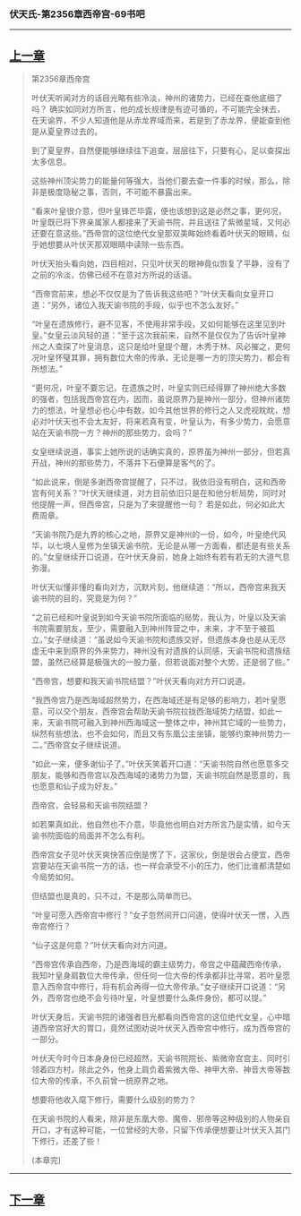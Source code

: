 ### 伏天氏-第2356章西帝宫-69书吧

--------
[上一章](./cc2a88a6af79250db9d5c9c6e62a8b11.md)
--------


>
>
>
>第2356章西帝宫
>
>叶伏天听闻对方的话目光略有些冷淡，神州的诸势力，已经在查他底细了吗？
>确实如同对方所言，他的成长规律是有迹可循的，不可能完全抹去，在天谕界，不少人知道他是从赤龙界域而来，若是到了赤龙界，便能查到他是从夏皇界过去的。
>
>到了夏皇界，自然便能够继续往下追查，层层往下，只要有心，足以查探出太多信息。
>
>这些神州顶尖势力的能量何等强大，当他们要去查一件事的时候，那么，除非是极度隐秘之事，否则，不可能不暴露出来。
>
>“看来叶皇很介意，但叶皇锋芒毕露，便也该想到这是必然之事，更何况，叶皇既已将下界亲属家人都接来了天谕书院，并且送往了紫微星域，又何必还要在意这些。”西帝宫的这位绝代女皇那双美眸始终看着叶伏天的眼睛，似乎她想要从叶伏天那双眼睛中读除一些东西。
>
>叶伏天抬头看向她，四目相对，只见叶伏天的眼神竟似恢复了平静，没有了之前的冷淡，仿佛已经不在意对方所说的话语。
>
>“西帝宫前来，想必不仅仅是为了告诉我这些吧？”叶伏天看向女皇开口道：“另外，诸位入我天谕书院的手段，似乎也不怎么友好。”
>
>“叶皇在遗族修行，避不见客，不使用非常手段，又如何能够在这里见到叶皇。”女皇云淡风轻的道：“至于这次我前来，自然不是仅仅为了告诉叶皇神州之人查探了叶皇消息，这只是给叶皇提个醒，木秀于林、风必摧之，更何况叶皇怀璧其罪，拥有数位大帝的传承，无论是哪一方的顶尖势力，都会有所想法。”
>
>“更何况，叶皇不要忘记，在遗族之时，叶皇实则已经得罪了神州绝大多数的强者，包括我西帝宫在内，因而，虽说原界乃是神州一部分，但神州诸势力的想法，叶皇想必也心中有数，如今其他世界的修行之人又虎视眈眈，想必对叶伏天也不会太友好，将来若真有变，叶皇认为，有多少势力，会愿意站在天谕书院一方？神州的那些势力，会吗？”
>
>女皇继续说道，事实上她所说的话确实真的，原界虽为神州一部分，但若真开战，神州的那些势力，不落井下石便算是客气的了。
>
>“如此说来，倒是多谢西帝宫提醒了，只不过，我依旧没有明白，这和西帝宫有何关系？”叶伏天继续道，对方目前依旧只是在和他分析局势，同时对他提醒一声，但西帝宫，只是为了来提醒他一句？
>若是如此，何必如此大费周章。
>
>“天谕书院乃是九界的核心之地，原界又是神州的一份，如今，叶皇绝代风华，以七境人皇修为坐镇天谕书院，无论是从哪一方面看，都还是有些关系的。”女皇继续开口说道，在叶伏天身前，她身上始终有若有若无的大道气息弥漫。
>
>叶伏天似懂非懂的看向对方，沉默片刻，他继续道：“所以，西帝宫来我天谕书院的目的，究竟是为何？”
>
>“之前已经和叶皇说到如今天谕书院所面临的局势，我认为，叶皇以及天谕书院需要朋友，至少，需要融入到神州阵营之中，未来，才不至于被孤立。”女子继续道：“虽说如今天谕书院和遗族交好，但遗族本身也是从无尽虚无中来到原界的外来势力，神州没有对遗族的认同感，天谕书院和遗族结盟，虽然已经算是极强大的一股力量，但若说面对整个大势，还是弱了些。”
>
>“西帝宫，想要和我天谕书院结盟？”叶伏天看向对方开口说道。
>
>“我西帝宫乃是西海域超然势力，在西海域还是有足够的影响力，若叶皇愿意，可以交个朋友，西帝宫会帮助天谕书院拉拢西海域势力结盟，如此一来，天谕书院可融入到神州西海域这一整体之中，神州其它域的一些势力，纵然有些想法，也不会如何，而且又有东凰公主坐镇，能够约束神州势力一二。”西帝宫女子继续说道。
>
>“如此一来，便多谢仙子了。”叶伏天笑着开口道：“天谕书院自然也愿意多交朋友，能够和西帝宫以及西海域的诸势力为盟，天谕书院自然是愿意的，我也愿意和仙子成为好友。”
>
>西帝宫，会轻易和天谕书院结盟？
>
>如若果真如此，他自然也不介意，毕竟他也明白对方所言乃是实情，如今天谕书院面临的局面并不怎么有利。
>
>西帝宫女子见叶伏天爽快答应倒是愣了下，这家伙，倒是很会占便宜，西帝宫要站在天谕书院一方的话，也一样会承受不小的压力，他们比谁都清楚如今局势如何。
>
>但结盟也是真的，只不过，不是那么简单而已。
>
>“叶皇可愿入西帝宫中修行？”女子忽然间开口问道，使得叶伏天一愣，入西帝宫修行？
>
>“仙子这是何意？”叶伏天看向对方问道。
>
>“西帝宫传承自西帝，乃是西海域的霸主级势力，帝宫之中蕴藏西帝传承，我知叶皇身肩数位大帝传承，但任何一位大帝的传承都非比寻常，若叶皇愿意入西帝宫中修行，将有机会再得一位大帝传承。”女子继续开口说道：“另外，西帝宫也绝不会亏待叶皇，叶皇想要什么条件身份，都可以提。”
>
>叶伏天身后，天谕书院的诸强者目光都看向西帝宫的这位绝代女皇，心中暗道西帝宫好大的胃口，竟然试图劝说叶伏天入西帝宫中修行，成为西帝宫的一部分。
>
>叶伏天今时今日本身身份已经超然，天谕书院院长、紫微帝宫宫主、同时引领着四方村，除此之外，他身上肩负着紫微大帝、神甲大帝、神音大帝等数位大帝的传承，不久前曾一统原界之地。
>
>想要将他收入麾下修行，需要什么级别的势力？
>
>在天谕书院的人看来，除非是东凰大帝、魔帝、邪帝等这种级别的人物亲自开口，才有这种可能，一位曾经的大帝，只留下传承便想要让叶伏天入其门下修行，还差了些！
>
>(本章完)
>
>

--------
[下一章](./d1ee1095274d2317993d64df2e2bb7cc.md)
--------
